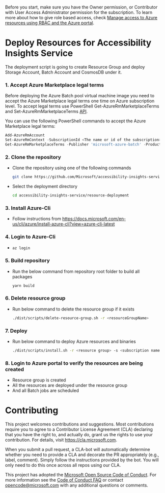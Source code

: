 <!--
Copyright (c) Microsoft Corporation. All rights reserved.
Licensed under the MIT License.
-->

Before you start, make sure you have the Owner permission, or Contributor with User Access Administrator permission for the subscription. To learn more about how to give role based access, check [Manage access to Azure resources using RBAC and the Azure portal](https://docs.microsoft.com/en-us/azure/role-based-access-control/role-assignments-portal).

# Deploy Resources for Accessibility Insights Service

The deployment script is going to create Resource Group and deploy Storage Account, Batch Account and CosmosDB under it.

### 1. Accept Azure Marketplace legal terms

Before deploying the Azure Batch pool virtual machine image you need to accept the Azure Marketplace legal terms one time on Azure subscription level. To accept legal terms use PowerShell Get-AzureRmMarketplaceTerms and Set-AzureRmMarketplaceTerms [API](https://go.microsoft.com/fwlink/?linkid=862451).

You can use the following PowerShell commands to accept the Azure Marketplace legal terms:

```PowerShell
Add-AzureRmAccount
Set-AzureRmContext -SubscriptionId <The name or id of the subscription> -TenantId <Tenant name or ID>
Get-AzureRmMarketplaceTerms -Publisher 'microsoft-azure-batch' -Product 'ubuntu-server-container' -Name '16-04-lts' | Set-AzureRmMarketplaceTerms -Accept
```

### 2. Clone the repository

-   Clone the repository using one of the following commands
    ```bash
    git clone https://github.com/Microsoft/accessibility-insights-service.git
    ```
-   Select the deployment directory
    ```bash
    cd accessibility-insights-service/resource-deployment
    ```

### 3. Install Azure-Cli

-   Follow instructions from https://docs.microsoft.com/en-us/cli/azure/install-azure-cli?view=azure-cli-latest

### 4. Login to Azure-Cli

-   ```bash
    az login
    ```

### 5. Build repository

-   Run the below command from repository root folder to build all packages

    ```bash
    yarn build
    ```

### 6. Delete resource group

-   Run below command to delete the resource group if it exists

    ```bash
    ./dist/scripts/delete-resource-group.sh -r <resourceGroupName>
    ```

### 7. Deploy

-   Run below command to deploy Azure resources and binaries

    ```bash
    ./dist/scripts/install.sh -r <resource group> -s <subscription name or id> -l <location> -e <environment>
    ```

### 8. Login to Azure portal to verify the resources are being created

-   Resource group is created
-   All the resources are deployed under the resource group
-   And all Batch jobs are scheduled

# Contributing

This project welcomes contributions and suggestions. Most contributions require you to agree to a
Contributor License Agreement (CLA) declaring that you have the right to, and actually do, grant us
the rights to use your contribution. For details, visit https://cla.microsoft.com.

When you submit a pull request, a CLA-bot will automatically determine whether you need to provide
a CLA and decorate the PR appropriately (e.g., label, comment). Simply follow the instructions
provided by the bot. You will only need to do this once across all repos using our CLA.

This project has adopted the [Microsoft Open Source Code of Conduct](https://opensource.microsoft.com/codeofconduct/).
For more information see the [Code of Conduct FAQ](https://opensource.microsoft.com/codeofconduct/faq/) or
contact [opencode@microsoft.com](mailto:opencode@microsoft.com) with any additional questions or comments.
